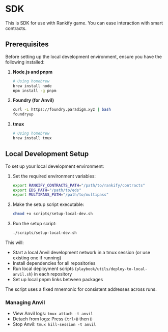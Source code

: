 # SDK

This is SDK for use with Rankify game. You can ease interaction with smart contracts.

## Prerequisites

Before setting up the local development environment, ensure you have the following installed:

1. **Node.js and pnpm**
   ```bash
   # Using homebrew
   brew install node
   npm install -g pnpm
   ```

2. **Foundry (for Anvil)**
   ```bash
   curl -L https://foundry.paradigm.xyz | bash
   foundryup
   ```

3. **tmux**
   ```bash
   # Using homebrew
   brew install tmux
   ```

## Local Development Setup

To set up your local development environment:

1. Set the required environment variables:
   ```bash
   export RANKIFY_CONTRACTS_PATH="/path/to/rankify/contracts"
   export EDS_PATH="/path/to/eds"
   export MULTIPASS_PATH="/path/to/multipass"
   ```

2. Make the setup script executable:
   ```bash
   chmod +x scripts/setup-local-dev.sh
   ```

3. Run the setup script:
   ```bash
   ./scripts/setup-local-dev.sh
   ```

This will:
- Start a local Anvil development network in a tmux session (or use existing one if running)
- Install dependencies for all repositories
- Run local deployment scripts (`playbook/utils/deploy-to-local-anvil.sh`) in each repository
- Set up local pnpm links between packages

The script uses a fixed mnemonic for consistent addresses across runs.

### Managing Anvil

- View Anvil logs: `tmux attach -t anvil`
- Detach from logs: Press `Ctrl+B` then `D`
- Stop Anvil: `tmux kill-session -t anvil`